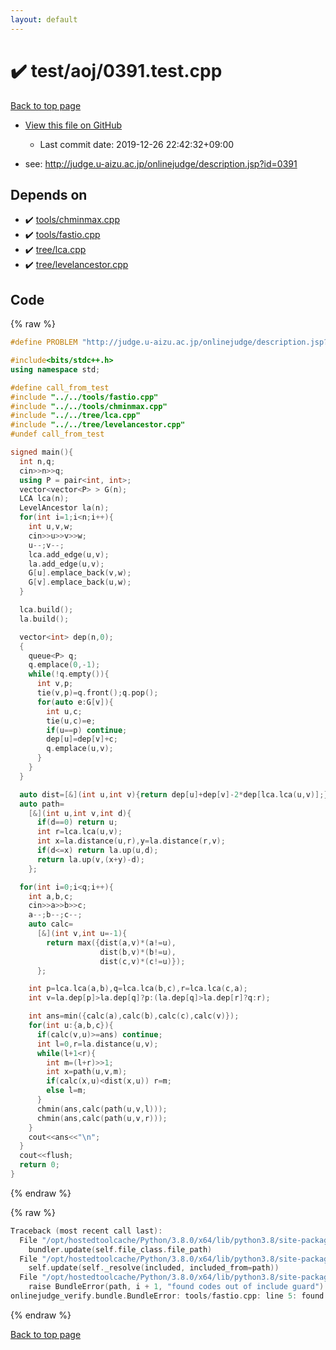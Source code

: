 ```yaml
---
layout: default
---
```


<!-- mathjax config similar to math.stackexchange -->
<script type="text/javascript" async
  src="https://cdnjs.cloudflare.com/ajax/libs/mathjax/2.7.5/MathJax.js?config=TeX-MML-AM_CHTML">
</script>
<script type="text/x-mathjax-config">
  MathJax.Hub.Config({
    TeX: { equationNumbers: { autoNumber: "AMS" }},
    tex2jax: {
      inlineMath: [ ['$','$'] ],
      processEscapes: true
    },
    "HTML-CSS": { matchFontHeight: false },
    displayAlign: "left",
    displayIndent: "2em"
  });
</script>

<script type="text/javascript" src="https://cdnjs.cloudflare.com/ajax/libs/jquery/3.4.1/jquery.min.js"></script>
<script src="https://cdn.jsdelivr.net/npm/jquery-balloon-js@1.1.2/jquery.balloon.min.js" integrity="sha256-ZEYs9VrgAeNuPvs15E39OsyOJaIkXEEt10fzxJ20+2I=" crossorigin="anonymous"></script>
<script type="text/javascript" src="../../../assets/js/copy-button.js"></script>
<link rel="stylesheet" href="../../../assets/css/copy-button.css" />


# :heavy_check_mark: test/aoj/0391.test.cpp

<a href="../../../index.html">Back to top page</a>

* <a href="{{ site.github.repository_url }}/blob/master/test/aoj/0391.test.cpp">View this file on GitHub</a>
    - Last commit date: 2019-12-26 22:42:32+09:00


* see: <a href="http://judge.u-aizu.ac.jp/onlinejudge/description.jsp?id=0391">http://judge.u-aizu.ac.jp/onlinejudge/description.jsp?id=0391</a>


## Depends on

* :heavy_check_mark: <a href="../../../library/tools/chminmax.cpp.html">tools/chminmax.cpp</a>
* :heavy_check_mark: <a href="../../../library/tools/fastio.cpp.html">tools/fastio.cpp</a>
* :heavy_check_mark: <a href="../../../library/tree/lca.cpp.html">tree/lca.cpp</a>
* :heavy_check_mark: <a href="../../../library/tree/levelancestor.cpp.html">tree/levelancestor.cpp</a>


## Code

<a id="unbundled"></a>
{% raw %}
```cpp
#define PROBLEM "http://judge.u-aizu.ac.jp/onlinejudge/description.jsp?id=0391"

#include<bits/stdc++.h>
using namespace std;

#define call_from_test
#include "../../tools/fastio.cpp"
#include "../../tools/chminmax.cpp"
#include "../../tree/lca.cpp"
#include "../../tree/levelancestor.cpp"
#undef call_from_test

signed main(){
  int n,q;
  cin>>n>>q;
  using P = pair<int, int>;
  vector<vector<P> > G(n);
  LCA lca(n);
  LevelAncestor la(n);
  for(int i=1;i<n;i++){
    int u,v,w;
    cin>>u>>v>>w;
    u--;v--;
    lca.add_edge(u,v);
    la.add_edge(u,v);
    G[u].emplace_back(v,w);
    G[v].emplace_back(u,w);
  }

  lca.build();
  la.build();

  vector<int> dep(n,0);
  {
    queue<P> q;
    q.emplace(0,-1);
    while(!q.empty()){
      int v,p;
      tie(v,p)=q.front();q.pop();
      for(auto e:G[v]){
        int u,c;
        tie(u,c)=e;
        if(u==p) continue;
        dep[u]=dep[v]+c;
        q.emplace(u,v);
      }
    }
  }

  auto dist=[&](int u,int v){return dep[u]+dep[v]-2*dep[lca.lca(u,v)];};
  auto path=
    [&](int u,int v,int d){
      if(d==0) return u;
      int r=lca.lca(u,v);
      int x=la.distance(u,r),y=la.distance(r,v);
      if(d<=x) return la.up(u,d);
      return la.up(v,(x+y)-d);
    };

  for(int i=0;i<q;i++){
    int a,b,c;
    cin>>a>>b>>c;
    a--;b--;c--;
    auto calc=
      [&](int v,int u=-1){
        return max({dist(a,v)*(a!=u),
                    dist(b,v)*(b!=u),
                    dist(c,v)*(c!=u)});
      };

    int p=lca.lca(a,b),q=lca.lca(b,c),r=lca.lca(c,a);
    int v=la.dep[p]>la.dep[q]?p:(la.dep[q]>la.dep[r]?q:r);

    int ans=min({calc(a),calc(b),calc(c),calc(v)});
    for(int u:{a,b,c}){
      if(calc(v,u)>=ans) continue;
      int l=0,r=la.distance(u,v);
      while(l+1<r){
        int m=(l+r)>>1;
        int x=path(u,v,m);
        if(calc(x,u)<dist(x,u)) r=m;
        else l=m;
      }
      chmin(ans,calc(path(u,v,l)));
      chmin(ans,calc(path(u,v,r)));
    }
    cout<<ans<<"\n";
  }
  cout<<flush;
  return 0;
}

```
{% endraw %}

<a id="bundled"></a>
{% raw %}
```cpp
Traceback (most recent call last):
  File "/opt/hostedtoolcache/Python/3.8.0/x64/lib/python3.8/site-packages/onlinejudge_verify/docs.py", line 328, in write_contents
    bundler.update(self.file_class.file_path)
  File "/opt/hostedtoolcache/Python/3.8.0/x64/lib/python3.8/site-packages/onlinejudge_verify/bundle.py", line 154, in update
    self.update(self._resolve(included, included_from=path))
  File "/opt/hostedtoolcache/Python/3.8.0/x64/lib/python3.8/site-packages/onlinejudge_verify/bundle.py", line 123, in update
    raise BundleError(path, i + 1, "found codes out of include guard")
onlinejudge_verify.bundle.BundleError: tools/fastio.cpp: line 5: found codes out of include guard

```
{% endraw %}

<a href="../../../index.html">Back to top page</a>

